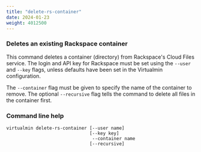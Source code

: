 ```yaml
---
title: "delete-rs-container"
date: 2024-01-23
weight: 4012500
---
```


### Deletes an existing Rackspace container

This command deletes a container (directory) from Rackspace's Cloud Files service. The login and API key for Rackspace must be set using the `--user` and `--key` flags, unless defaults have been set in the Virtualmin configuration.

The `--container` flag must be given to specify the name of the container to remove. The optional `--recursive` flag tells the command to delete all files in the container first.

### Command line help

```text
virtualmin delete-rs-container [--user name]
                               [--key key]
                                --container name
                               [--recursive]
```
